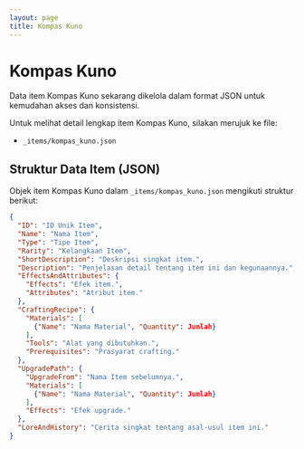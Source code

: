 ```yaml
---
layout: page
title: Kompas Kuno
---
```

# Kompas Kuno

Data item Kompas Kuno sekarang dikelola dalam format JSON untuk kemudahan akses dan konsistensi.

Untuk melihat detail lengkap item Kompas Kuno, silakan merujuk ke file:
*   `_items/kompas_kuno.json`

## Struktur Data Item (JSON)

Objek item Kompas Kuno dalam `_items/kompas_kuno.json` mengikuti struktur berikut:

```json
{
  "ID": "ID Unik Item",
  "Name": "Nama Item",
  "Type": "Tipe Item",
  "Rarity": "Kelangkaan Item",
  "ShortDescription": "Deskripsi singkat item.",
  "Description": "Penjelasan detail tentang item ini dan kegunaannya.",
  "EffectsAndAttributes": {
    "Effects": "Efek item.",
    "Attributes": "Atribut item."
  },
  "CraftingRecipe": {
    "Materials": [
      {"Name": "Nama Material", "Quantity": Jumlah}
    ],
    "Tools": "Alat yang dibutuhkan.",
    "Prerequisites": "Prasyarat crafting."
  },
  "UpgradePath": {
    "UpgradeFrom": "Nama Item sebelumnya.",
    "Materials": [
      {"Name": "Nama Material", "Quantity": Jumlah}
    ],
    "Effects": "Efek upgrade."
  },
  "LoreAndHistory": "Cerita singkat tentang asal-usul item ini."
}
```